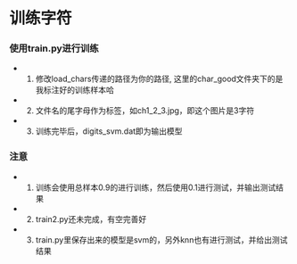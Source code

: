 # 训练字符

### 使用train.py进行训练
* 1. 修改load_chars传递的路径为你的路径, 这里的char_good文件夹下的是我标注好的训练样本哈
* 2. 文件名的尾字母作为标签，如ch1_2_3.jpg，即这个图片是3字符
* 3. 训练完毕后，digits_svm.dat即为输出模型

### 注意
* 1. 训练会使用总样本0.9的进行训练，然后使用0.1进行测试，并输出测试结果
* 2. train2.py还未完成，有空完善好
* 3. train.py里保存出来的模型是svm的，另外knn也有进行测试，并给出测试结果
